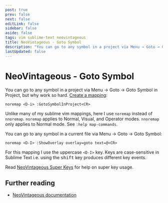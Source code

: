 ```yaml
---
post: true
prev: false
next: false
editLink: false
sidebar: false
aside: false
tags: vim sublime-text neovintageous
title: NeoVintageous - Goto Symbol
description: "You can go to any symbol in a project via Menu → Goto → Goto Symbol in Project, but why work so hard."
lastUpdated: false
---
```


# NeoVintageous - Goto Symbol

You can go to any symbol in a project via Menu → Goto → Goto Symbol in Project, but why work so hard. [Create a mapping](/2022/11/21/vimrc-and-neovintageousrc/):

```vim
noremap <D-i> :GotoSymbolInProject<CR>
```

Unlike many of my sublime vim mappings, here I use `noremap` instead of `nnoremap`.  `noremap` applies to Normal, Visual, and Operator modes.  `nnoremap` only applies to Normal mode. See `:help map-commands`.

You can go  to any symbol in a current file via Menu → Goto → Goto Symbol:

```vim
noremap <D-I> :ShowOverlay overlay=goto text=@<CR>
```

For this mapping I use the uppercase `<D-I>` key.  Keys are case-sensitive in Sublime Text i.e. using the <kbd>shift</kbd> key produces different key events.

Read [NeoVintageous Super Keys](/2022/09/22/neovintageous-super-keys/) for help on super key usage.

## Further reading

* [NeoVintageous documentation](https://neovintageous.github.io/?ref=blog.gerardroche.com)
